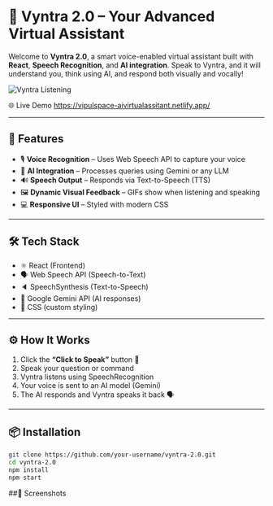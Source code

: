 # 🤖 Vyntra 2.0 – Your Advanced Virtual Assistant

Welcome to **Vyntra 2.0**, a smart voice-enabled virtual assistant built with **React**, **Speech Recognition**, and **AI integration**. Speak to Vyntra, and it will understand you, think using AI, and respond both visually and vocally!

![Vyntra Listening](./assets/speak.gif)

🌐 Live Demo
https://vipulspace-aivirtualassitant.netlify.app/

---

## 🚀 Features

- 🎙️ **Voice Recognition** – Uses Web Speech API to capture your voice
- 🧠 **AI Integration** – Processes queries using Gemini or any LLM
- 🔊 **Speech Output** – Responds via Text-to-Speech (TTS)
- 🖼️ **Dynamic Visual Feedback** – GIFs show when listening and speaking
- 💻 **Responsive UI** – Styled with modern CSS

---

## 🛠️ Tech Stack

- ⚛️ React (Frontend)
- 🗣️ Web Speech API (Speech-to-Text)
- 🔈 SpeechSynthesis (Text-to-Speech)
- 🧠 Google Gemini API (AI responses)
- 🎨 CSS (custom styling)

---

## ⚙️ How It Works

1. Click the **“Click to Speak”** button 🎤
2. Speak your question or command
3. Vyntra listens using SpeechRecognition
4. Your voice is sent to an AI model (Gemini)
5. The AI responds and Vyntra speaks it back 🗣️

---

## 📦 Installation

```bash
git clone https://github.com/your-username/vyntra-2.0.git
cd vyntra-2.0
npm install
npm start
```

##📸 Screenshots


